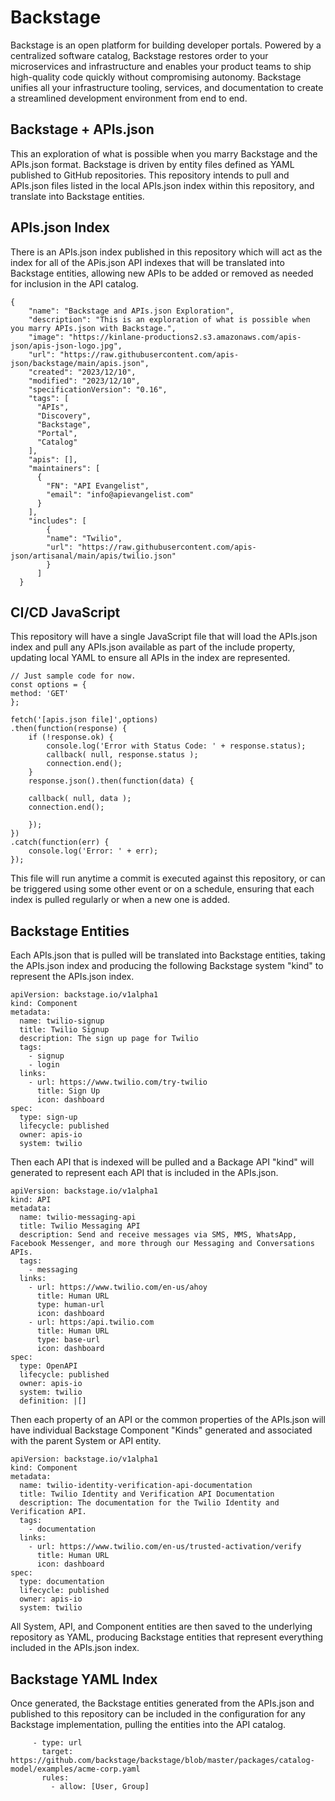 # Backstage
Backstage is an open platform for building developer portals. Powered by a centralized software catalog, Backstage restores order to your microservices and infrastructure and enables your product teams to ship high-quality code quickly without compromising autonomy. Backstage unifies all your infrastructure tooling, services, and documentation to create a streamlined development environment from end to end.

## Backstage + APIs.json
This an exploration of what is possible when you marry Backstage and the APIs.json format. Backstage is driven by entity files defined as YAML published to GitHub repositories. This repository intends to pull and APIs.json files listed in the local APIs.json index within this repository, and translate into Backstage entities. 

## APIs.json Index
There is an APIs.json index published in this repository which will act as the index for all of the APis.json API indexes that will be translated into Backstage entities, allowing new APIs to be added or removed as needed for inclusion in the API catalog.

```
{
    "name": "Backstage and APIs.json Exploration",
    "description": "This is an exploration of what is possible when you marry APIs.json with Backstage.",
    "image": "https://kinlane-productions2.s3.amazonaws.com/apis-json/apis-json-logo.jpg",
    "url": "https://raw.githubusercontent.com/apis-json/backstage/main/apis.json",
    "created": "2023/12/10",
    "modified": "2023/12/10",
    "specificationVersion": "0.16",
    "tags": [
      "APIs",
      "Discovery",
      "Backstage",
      "Portal",
      "Catalog"
    ],
    "apis": [],
    "maintainers": [
      {
        "FN": "API Evangelist",
        "email": "info@apievangelist.com"
      }
    ],
    "includes": [
        {
        "name": "Twilio",
        "url": "https://raw.githubusercontent.com/apis-json/artisanal/main/apis/twilio.json"
        }
      ]    
  }
```
## CI/CD JavaScript
This repository will have a single JavaScript file that will load the APIs.json index and pull any APIs.json available as part of the include property, updating local YAML to ensure all APIs in the index are represented.
```
// Just sample code for now.
const options = {
method: 'GET'
};  

fetch('[apis.json file]',options)
.then(function(response) {
    if (!response.ok) {
        console.log('Error with Status Code: ' + response.status);
        callback( null, response.status );
        connection.end();
    }
    response.json().then(function(data) {   

    callback( null, data );
    connection.end();

    });
})
.catch(function(err) {
    console.log('Error: ' + err);
});
```
This file will run anytime a commit is executed against this repository, or can be triggered using some other event or on a schedule, ensuring that each index is pulled regularly or when a new one is added.

## Backstage Entities
Each APIs.json that is pulled will be translated into Backstage entities, taking the APIs.json index and producing the following Backstage system "kind" to represent the APIs.json index.
```
apiVersion: backstage.io/v1alpha1
kind: Component
metadata:
  name: twilio-signup
  title: Twilio Signup
  description: The sign up page for Twilio
  tags:
    - signup
    - login
  links:
    - url: https://www.twilio.com/try-twilio
      title: Sign Up
      icon: dashboard    
spec:
  type: sign-up
  lifecycle: published
  owner: apis-io
  system: twilio 
```
Then each API that is indexed will be pulled and a Backage API "kind" will generated to represent each API that is included in the APIs.json.
```
apiVersion: backstage.io/v1alpha1
kind: API
metadata:
  name: twilio-messaging-api
  title: Twilio Messaging API
  description: Send and receive messages via SMS, MMS, WhatsApp, Facebook Messenger, and more through our Messaging and Conversations APIs.
  tags:
    - messaging
  links:
    - url: https://www.twilio.com/en-us/ahoy  
      title: Human URL
      type: human-url
      icon: dashboard    
    - url: https:/api.twilio.com
      title: Human URL
      type: base-url
      icon: dashboard             
spec:
  type: OpenAPI
  lifecycle: published
  owner: apis-io
  system: twilio
  definition: |[]
```
Then each property of an API or the common properties of the APIs.json will have individual Backstage Component "Kinds" generated and associated with the parent System or API entity.
```
apiVersion: backstage.io/v1alpha1
kind: Component
metadata:
  name: twilio-identity-verification-api-documentation
  title: Twilio Identity and Verification API Documentation
  description: The documentation for the Twilio Identity and Verification API.
  tags:
    - documentation
  links:
    - url: https://www.twilio.com/en-us/trusted-activation/verify
      title: Human URL
      icon: dashboard    
spec:
  type: documentation
  lifecycle: published
  owner: apis-io
  system: twilio  
```
All System, API, and Component entities are then saved to the underlying repository as YAML, producing Backstage entities that represent everything included in the APIs.json index.

## Backstage YAML Index
Once generated, the Backstage entities generated from the APIs.json and published to this repository can be included in the configuration for any Backstage implementation, pulling the entities into the API catalog.
```
     - type: url
       target: https://github.com/backstage/backstage/blob/master/packages/catalog-model/examples/acme-corp.yaml
       rules:
         - allow: [User, Group]
```
